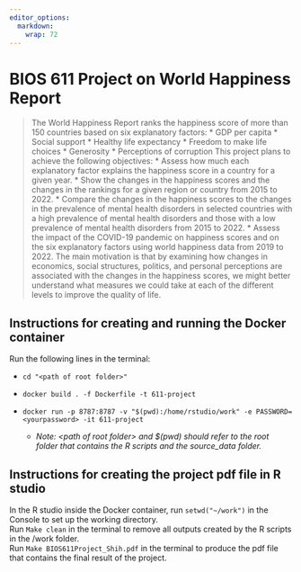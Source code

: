 ```yaml
---
editor_options: 
  markdown: 
    wrap: 72
---
```


# BIOS 611 Project on World Happiness Report

> The World Happiness Report ranks the happiness score of more than 150
> countries based on six explanatory factors: \* GDP per capita \*
> Social support \* Healthy life expectancy \* Freedom to make life
> choices \* Generosity \* Perceptions of corruption This project plans
> to achieve the following objectives: \* Assess how much each
> explanatory factor explains the happiness score in a country for a
> given year. \* Show the changes in the happiness scores and the
> changes in the rankings for a given region or country from 2015 to
> 2022. \* Compare the changes in the happiness scores to the changes in
> the prevalence of mental health disorders in selected countries with a
> high prevalence of mental health disorders and those with a low
> prevalence of mental health disorders from 2015 to 2022. \* Assess the
> impact of the COVID-19 pandemic on happiness scores and on the six
> explanatory factors using world happiness data from 2019 to 2022. The
> main motivation is that by examining how changes in economics, social
> structures, politics, and personal perceptions are associated with the
> changes in the happiness scores, we might better understand what
> measures we could take at each of the different levels to improve the
> quality of life.

## Instructions for creating and running the Docker container

Run the following lines in the terminal:

-   `cd "<path of root folder>"`

-   `docker build . -f Dockerfile -t 611-project`

-   `docker run -p 8787:8787 -v "$(pwd):/home/rstudio/work" -e PASSWORD=<yourpassword> -it 611-project`

    -   *Note: \<path of root folder\> and \$(pwd) should refer to the
        root folder that contains the R scripts and the source_data
        folder.*

## Instructions for creating the project pdf file in R studio

In the R studio inside the Docker container, run `setwd("~/work")` in
the Console to set up the working directory.\
Run `Make clean` in the terminal to remove all outputs created by the R
scripts in the /work folder.\
Run `Make BIOS611Project_Shih.pdf` in the terminal to produce the pdf
file that contains the final result of the project.
